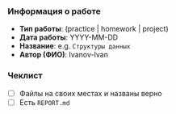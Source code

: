 ### Информация о работе
- **Тип работы**: (practice | homework | project)
- **Дата работы**: YYYY-MM-DD
- **Название**: e.g. `Структуры данных`
- **Автор (ФИО)**: Ivanov-Ivan

### Чеклист
- [ ] Файлы на своих местах и названы верно
- [ ] Есть `REPORT.md`
